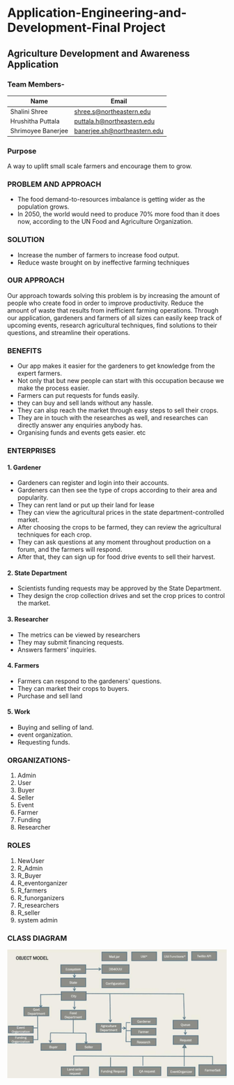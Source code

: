 # Application-Engineering-and-Development-Final Project 

## Agriculture Development and Awareness Application

### Team Members-

|Name|Email
|------|------|
|Shalini Shree | shree.s@northeastern.edu
|Hrushitha Puttala |   puttala.h@northeastern.edu
|Shrimoyee Banerjee |	banerjee.sh@northeastern.edu

### Purpose
A way to uplift small scale farmers and encourage them to grow.

### PROBLEM AND APPROACH
- The food demand-to-resources imbalance is getting wider as the population grows.
- In 2050, the world would need to produce 70% more food than it does now, according to the UN Food and Agriculture Organization.

### SOLUTION
- Increase the number of farmers to increase food output.
- Reduce waste brought on by ineffective farming techniques

### OUR APPROACH
Our approach towards solving this problem is by increasing the amount of people who create food in order to improve productivity. Reduce the amount of waste that results from inefficient farming operations. Through our application, gardeners and farmers of all sizes can easily keep track of upcoming events, research agricultural techniques, find solutions to their questions, and streamline their operations.

### BENEFITS
- Our app makes it easier for the gardeners to get knowledge from the expert farmers.
- Not only that but new people can start with this occupation because we make the process easier.
- Farmers can put requests for funds easily.
- they can buy and sell lands without any hassle.
- They can alsp reach the market through easy steps to sell their crops.
- They are in touch with the researches as well, and researches can directly answer any enquiries anybody has.
- Organising funds and events gets easier. etc

### ENTERPRISES

#### 1. Gardener
- Gardeners can register and login into their accounts.
- Gardeners can then see the type of crops according to their area and popularity.
- They can rent land or put up their land for lease
- They can view the agricultural prices in the state department-controlled market.
- After choosing the crops to be farmed, they can review the agricultural techniques for each crop.
- They can ask questions at any moment throughout production on a forum, and the farmers will respond.
- After that, they can sign up for food drive events to sell their harvest.

#### 2. State Department
- Scientists funding requests may be approved by the State Department.
- They design the crop collection drives and set the crop prices to control the market.

#### 3. Researcher
- The metrics can be viewed by researchers
- They may submit financing requests.
- Answers farmers' inquiries.

#### 4. Farmers 
- Farmers can respond to the gardeners' questions.
- They can market their crops to buyers.
- Purchase and sell land

#### 5. Work
- Buying and selling of land.
- event organization.
- Requesting funds.

### ORGANIZATIONS-
1. Admin
2. User
3. Buyer
4. Seller
5. Event
6. Farmer 
7. Funding
8. Researcher

### ROLES
1. NewUser
2. R_Admin
3. R_Buyer
4. R_eventorganizer
5. R_farmers
6. R_funorganizers
7. R_researchers
8. R_seller
9. system admin

### CLASS DIAGRAM 

![OBJECT MODEL](UML.jpeg)



